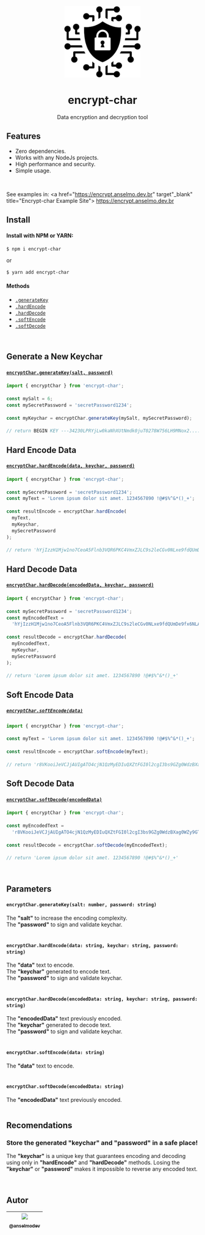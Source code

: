 <p align="center">
  <img src="https://raw.githubusercontent.com/anselmodev/encrypt-char/master/encrypt-icon.jpg" alt="Data encryption and decryption tool" title="Data encryption and decryption tool" width="200" />
</p>

<h1 align="center">encrypt-char
</h1>
<p align="center">Data encryption and decryption tool</p>

## Features

- Zero dependencies.
- Works with any NodeJs projects.
- High performance and security.
- Simple usage.

<br>

See examples in:
<a href="https://encrypt.anselmo.dev.br" target"_blank" title="Encrypt-char Example Site">
  https://encrypt.anselmo.dev.br
</a>

## Install

#### Install with NPM or YARN:

```shell script
$ npm i encrypt-char
```

or

```shell script
$ yarn add encrypt-char
```

#### Methods

- [`.generateKey`](#generate-a-new-keychar)
- [`.hardEncode`](#hard-encode-data)
- [`.hardDecode`](#hard-decode-data)
- [`.softEncode`](#soft-encode-data)
- [`.softDecode`](#soft-decode-data)

<br />

## Generate a New Keychar

#### [`encryptChar.generateKey(salt, password)`](#encryptchargeneratekeysalt-number-password-string)

```js
import { encryptChar } from 'encrypt-char';

const mySalt = 6;
const mySecretPassword = 'secretPassword1234';

const myKeychar = encryptChar.generateKey(mySalt, mySecretPassword);

// return BEGIN KEY ---34230LPRYjLw0kaNhXUtNmdk0juT0278W756LH9MNox2....--- END KEY
```

## Hard Encode Data

#### [`encryptChar.hardEncode(data, keychar, password)`](#encryptcharhardencodedata-string-keychar-string-password-string)

```js
import { encryptChar } from 'encrypt-char';

const mySecretPassword = 'secretPassword1234';
const myText = 'Lorem ipsum dolor sit amet. 1234567890 !@#$%^&*()_+';

const resultEncode = encryptChar.hardEncode(
  myText,
  myKeychar,
  mySecretPassword
);

// return 'hYjIzzH1Mjw1no7CeoA5Flnb3VQR6PKC4VmxZJLC9s2leCGv0NLxe9fdQUmDe9fx6NLA'
```

## Hard Decode Data

#### [`encryptChar.hardDecode(encodedData, keychar, password)`](#encryptcharharddecodeencodeddata-string-keychar-string-password-string)

```js
import { encryptChar } from 'encrypt-char';

const mySecretPassword = 'secretPassword1234';
const myEncodedText =
  'hYjIzzH1Mjw1no7CeoA5Flnb3VQR6PKC4VmxZJLC9s2leCGv0NLxe9fdQUmDe9fx6NLA';

const resultDecode = encryptChar.hardDecode(
  myEncodedText,
  myKeychar,
  mySecretPassword
);

// return 'Lorem ipsum dolor sit amet. 1234567890 !@#$%^&*()_+'
```

## Soft Encode Data

##### [`encryptChar.softEncode(data)`](#encryptcharsoftencodedata-string)

```js
import { encryptChar } from 'encrypt-char';

const myText = 'Lorem ipsum dolor sit amet. 1234567890 !@#$%^&*()_+';

const resultEncode = encryptChar.softEncode(myText);

// return 'r8VKooiJeVCJjAUIgATO4cjN1QzMyEDIuQXZtFGI0l2cgI3bs9GZg0WdzBXag0WZy9GT'
```

## Soft Decode Data

#### [`encryptChar.softDecode(encodedData)`](#encryptcharsoftdecodeencodeddata-string)

```js
import { encryptChar } from 'encrypt-char';

const myEncodedText =
  'r8VKooiJeVCJjAUIgATO4cjN1QzMyEDIuQXZtFGI0l2cgI3bs9GZg0WdzBXag0WZy9GT';

const resultDecode = encryptChar.softDecode(myEncodedText);

// return 'Lorem ipsum dolor sit amet. 1234567890 !@#$%^&*()_+'
```

<br />

## Parameters

#### `encryptChar.generateKey(salt: number, password: string)`

The <b>"salt"</b> to increase the encoding complexity. <br>
The <b>"password"</b> to sign and validate keychar. <br><br>

#### `encryptChar.hardEncode(data: string, keychar: string, password: string)`

The <b>"data"</b> text to encode. <br>
The <b>"keychar"</b> generated to encode text. <br>
The <b>"password"</b> to sign and validate keychar. <br><br>

#### `encryptChar.hardDecode(encodedData: string, keychar: string, password: string)`

The <b>"encodedData"</b> text previously encoded. <br>
The <b>"keychar"</b> generated to decode text. <br>
The <b>"password"</b> to sign and validate keychar. <br><br>

#### `encryptChar.softEncode(data: string)`

The <b>"data"</b> text to encode. <br><br>

#### `encryptChar.softDecode(encodedData: string)`

The <b>"encodedData"</b> text previously encoded. <br><br>

## Recomendations

### Store the generated <b>"keychar"</b> and <b>"password"</b> in a safe place! <br>

The <b>"keychar"</b> is a unique key that guarantees encoding and decoding using only in <b>"hardEncode"</b> and <b>"hardDecode"</b> methods.
Losing the <b>"keychar"</b> or <b>"password"</b> makes it impossible to reverse any encoded text.

<br>

## Autor

| [<img src="https://avatars2.githubusercontent.com/u/14978874?v=3&s=115"><br><sub>@anselmodev</sub>](https://github.com/anselmodev) |
| :--------------------------------------------------------------------------------------------------------------------------------: |
